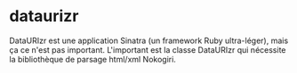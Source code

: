dataurizr
=========

DataURIzr est une application Sinatra (un framework Ruby ultra-léger), mais ça ce n'est pas important. L'important est la classe DataURIzr qui nécessite la bibliothèque de parsage html/xml Nokogiri.